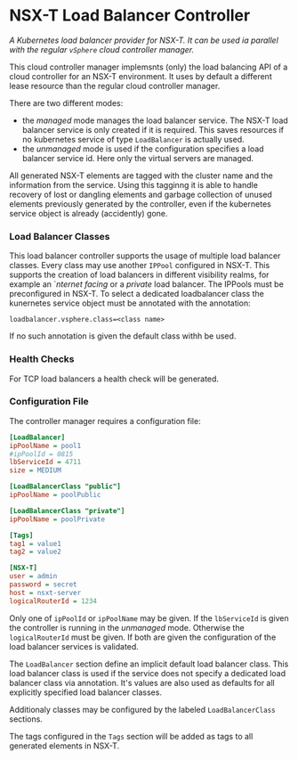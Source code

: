 # NSX-T Load Balancer Controller

*A Kubernetes load balancer provider for NSX-T. It can be used ia parallel with
the regular `vSphere` cloud controller manager.*

This cloud controller manager implemsnts (only) the load balancing API of
a cloud controller for an NSX-T environment. It uses by default a different
lease resource than the regular cloud controller manager.

There are two different modes:
- the *managed* mode manages the load balancer service. The NSX-T load balancer
  service is only created if it is required.
  This saves resources if no kubernetes service of type `LoadBalancer` is
  actually used.
- the *unmanaged* mode is used if the configuration specifies a load balancer service id. Here only the virtual servers are managed.
  
All generated NSX-T elements are tagged with the cluster name and the information from the service. Using this tagginng it is able to handle recovery
of lost or dangling elements and garbage collection of unused elements
previously generated by the controller, even if the kubernetes service object
is already (accidently) gone.
  
### Load Balancer Classes

This load balancer controller supports the usage of multiple load balancer
classes. Every class may use another `IPPool` configured in NSX-T.
This supports the creation of load balancers in different visibility realms,
for example an `*nternet facing* or a *private* load balancer. The
IPPools must be preconfigured in NSX-T. To select a dedicated loadbalancer
class the kunernetes service object must be annotated with the annotation:

```
loadbalancer.vsphere.class=<class name>
```

If no such annotation is given the default class withh be used.

### Health Checks

For TCP load balancers a health check will be generated.

### Configuration File

The controller manager requires a configuration file:

```ini
[LoadBalancer]
ipPoolName = pool1
#ipPoolId = 0815
lbServiceId = 4711
size = MEDIUM

[LoadBalancerClass "public"]
ipPoolName = poolPublic

[LoadBalancerClass "private"]
ipPoolName = poolPrivate

[Tags]
tag1 = value1
tag2 = value2

[NSX-T]
user = admin
password = secret
host = nsxt-server
logicalRouterId = 1234
```

Only one of `ipPoolId` or `ipPoolName` may be given.
If the `lbServiceId` is given the controller is running in the *unmanaged*
mode. Otherwise the `logicalRouterId` must be given. If both
are given the configuration of the load balancer services is validated.

The `LoadBalancer` section define an implicit default load balancer class. This
load balancer class is used if the service does not specify a dedicated
load balancer class via annotation. It's values are also used as defaults
for all explicitly specified load balancer classes.

Additionaly classes may be configured by the labeled `LoadBalancerClass`
sections.

The tags configured in the `Tags` section will be added as tags to all
generated elements in NSX-T.
